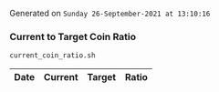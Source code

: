Generated on `Sunday 26-September-2021 at 13:10:16`

### Current to Target Coin Ratio
`current_coin_ratio.sh`

Date|Current|Target|Ratio
---|---|---|---
